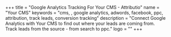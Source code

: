+++
title = "Google Analytics Tracking For Your CMS - Attributio"
name = "Your CMS"
keywords = "cms, , google analytics, adwords, facebook, ppc, attribution, track leads, conversion tracking"
description = "Connect Google Analytics with Your CMS to find out where your leads are coming from. Track leads from the source - from search to ppc."
logo = ""
+++
